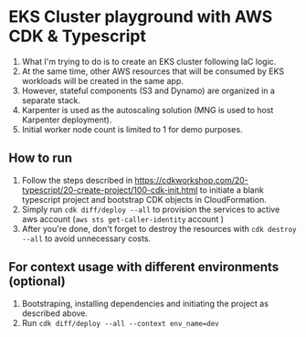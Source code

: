 # EKS Cluster playground with AWS CDK & Typescript

1. What I'm trying to do is to create an EKS cluster following IaC logic. 
2. At the same time, other AWS resources that will be consumed by EKS workloads will be created in the same app.
3. However, stateful components (S3 and Dynamo) are organized in a separate stack.
4. Karpenter is used as the autoscaling solution (MNG is used to host Karpenter deployment).
5. Initial worker node count is limited to 1 for demo purposes.

## How to run
1. Follow the steps described in https://cdkworkshop.com/20-typescript/20-create-project/100-cdk-init.html to initiate a blank typescript project and bootstrap CDK objects in CloudFormation.
2. Simply run `cdk diff/deploy --all` to provision the services to active aws account (`aws sts get-caller-identity` account )
3. After you're done, don't forget to destroy  the resources with `cdk destroy --all` to avoid unnecessary costs.

## For context usage with different environments (optional)
1. Bootstraping, installing dependencies and initiating the project as described above. 
2. Run `cdk diff/deploy --all --context env_name=dev`
